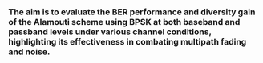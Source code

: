 ### The aim is to evaluate the BER performance and diversity gain of the Alamouti scheme using BPSK at both baseband and passband levels under various channel conditions, highlighting its effectiveness in combating multipath fading and noise.
